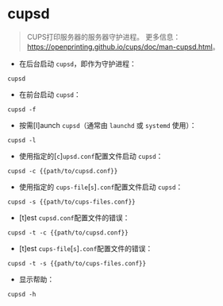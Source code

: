 # cupsd

> CUPS打印服务器的服务器守护进程。
> 更多信息：<https://openprinting.github.io/cups/doc/man-cupsd.html>。

- 在后台启动 `cupsd`，即作为守护进程：

`cupsd`

- 在前台启动 `cupsd`：

`cupsd -f`

- 按需[l]aunch `cupsd`（通常由 `launchd` 或 `systemd` 使用）：

`cupsd -l`

- 使用指定的[`c`]`upsd.conf`配置文件启动 `cupsd`：

`cupsd -c {{path/to/cupsd.conf}}`

- 使用指定的 `cups-file`[`s`]`.conf`配置文件启动 `cupsd`：

`cupsd -s {{path/to/cups-files.conf}}`

- [t]est `cupsd.conf`配置文件的错误：

`cupsd -t -c {{path/to/cupsd.conf}}`

- [t]est `cups-file`[`s`]`.conf`配置文件的错误：

`cupsd -t -s {{path/to/cups-files.conf}}`

- 显示帮助：

`cupsd -h`